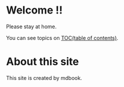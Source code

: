 # Welcome !!

Please stay at home.

You can see topics on [TOC(table of contents)](./toc.md).

# About this site
This site is created by mdbook.

